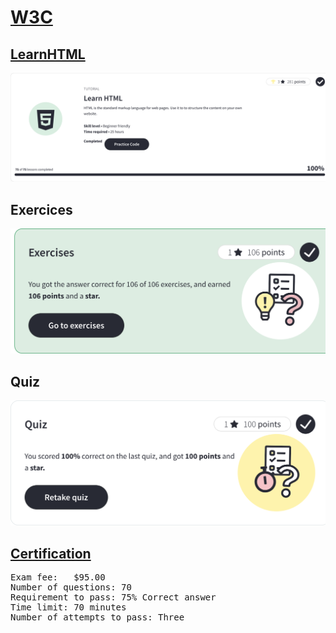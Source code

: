 # [W3C](https://my-learning.w3schools.com/tutorial/html)

## [LearnHTML](https://www.w3schools.com/html/default.asp)
![Completion](./LearnHTML.png)

## Exercices
![Completion](./Exercices.png)

## Quiz
![Completion](./Quiz.png)

## [Certification](https://campus.w3schools.com/collections/course-catalog/products/html-course)

<pre>
Exam fee:	$95.00
Number of questions: 70
Requirement to pass: 75% Correct answer
Time limit: 70 minutes
Number of attempts to pass: Three
</pre>